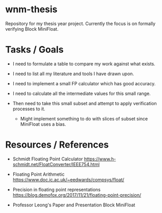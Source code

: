 # wnm-thesis
Repository for my thesis year project. Currently the focus is on formally verifying Block MiniFloat.

# Tasks / Goals

- I need to formulate a table to compare my work against what exists.

- I need to list all my literature and tools I have drawn upon.

- I need to implement a small FP calculator which has good accuracy.

- I need to calculate all the intermediate values for this small range.

- Then need to take this small subset and attempt to apply verification processes to it.
	- Might implement something to do with slices of subset since MiniFloat uses a bias.


# Resources / References

- Schmidt Floating Point Calculator
	https://www.h-schmidt.net/FloatConverter/IEEE754.html

- Floating Point Arithmetic
	https://www.doc.ic.ac.uk/~eedwards/compsys/float/

- Precision in floating point representations
	https://blog.demofox.org/2017/11/21/floating-point-precision/

- Professor Leong's Paper and Presentation
	Block MiniFloat
